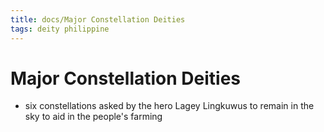 ```yaml
---
title: docs/Major Constellation Deities
tags: deity philippine
---
```


# Major Constellation Deities
- six constellations asked by the hero Lagey Lingkuwus to remain in the sky to aid in the people's farming
